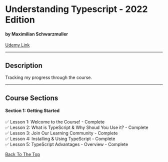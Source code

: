 # Understanding Typescript - 2022 Edition

#### by Maximilian Schwarzmuller

[Udemy Link](https://www.udemy.com/course/understanding-typescript/)

---

## Description

Tracking my progress through the course.

---

## Course Sections

#### Section 1: Getting Started

✅ Lesson 1: Welcome to the Course! - Complete <br>
✅ Lesson 2: What is TypeScript & Why Shoud You Use it? - Complete <br>
✅ Lesson 3: Join Our Learning Community - Complete <br>
✅ Lesson 4: Installing & Using TypeScript - Complete <br>
✅ Lesson 5: TypeScript Advantages - Overview - Complete <br>

[Back To The Top](#understanding-typescript---2022-edition)
